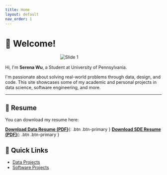 ```yaml
---
title: Home
layout: default
nav_order: 1
---
```


# 👋 Welcome!
<img src="/serenaintech/assets/images/profile.jpg" alt="Slide 1"
style="max-width: 150px; height: auto; display: block; margin: 1rem auto;" />

Hi, I'm **Serena Wu**, a Student at University of Pennsylvania.

I'm passionate about solving real-world problems through data, design, and code. This site showcases some of my academic and personal projects in data science, software engineering, and more.

---

## 📄 Resume

You can download my resume here:

[**Download Data Resume (PDF)**](/serenaintech/assets/resume_data.pdf){: .btn .btn-primary }
[**Download SDE Resume (PDF)**](/serenaintech/assets/resume_sde.pdf){: .btn .btn-primary }


## 📌 Quick Links

- [Data Projects](./data-projects)
- [Software Projects](./software-projects)